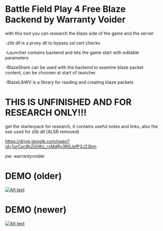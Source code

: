 # Battle Field Play 4 Free Blaze Backend by Warranty Voider

with this tool you can research the blaze side of the game and the server

-zlib dll is a proxy dll to bypass ssl cert checks

-Launcher contains backend and lets the game start with editable parameters

-BlazeShark can be used with the backend to examine blaze packet content, can be choosen at start of launcher

-BlazeLibWV is a library for reading and creating blaze packets


# THIS IS UNFINISHED AND FOR RESEARCH ONLY!!!


get the starterpack for research, it contains useful notes and links, also the exe used for zlib dll (ALSR removed)

https://drive.google.com/open?id=1urCsc9hZjGWz_rxMdRy3R0JsfP3J23bm

pw: warrantyvoider

# DEMO (older)

[![Alt text](https://img.youtube.com/vi/lI8_xpKC2vI/0.jpg)](https://www.youtube.com/watch?v=lI8_xpKC2vI)

# DEMO (newer)

[![Alt text](https://img.youtube.com/vi/MoaW1es4xbY/0.jpg)](https://www.youtube.com/watch?v=MoaW1es4xbY)
